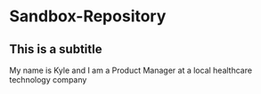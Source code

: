# Sandbox-Repository

## This is a subtitle
My name is Kyle and I am a Product Manager at a local healthcare technology company